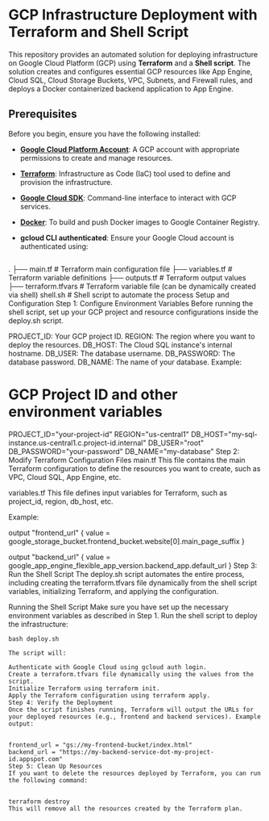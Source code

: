 # GCP Infrastructure Deployment with Terraform and Shell Script

This repository provides an automated solution for deploying infrastructure on Google Cloud Platform (GCP) using **Terraform** and a **Shell script**. The solution creates and configures essential GCP resources like App Engine, Cloud SQL, Cloud Storage Buckets, VPC, Subnets, and Firewall rules, and deploys a Docker containerized backend application to App Engine.

## Prerequisites

Before you begin, ensure you have the following installed:

- **[Google Cloud Platform Account](https://cloud.google.com/)**: A GCP account with appropriate permissions to create and manage resources.
- **[Terraform](https://www.terraform.io/downloads.html)**: Infrastructure as Code (IaC) tool used to define and provision the infrastructure.
- **[Google Cloud SDK](https://cloud.google.com/sdk/docs/install)**: Command-line interface to interact with GCP services.
- **[Docker](https://www.docker.com/get-started)**: To build and push Docker images to Google Container Registry.
- **gcloud CLI authenticated**: Ensure your Google Cloud account is authenticated using:
  
  ```bash  gcloud auth login

.
├── main.tf                 # Terraform main configuration file
├── variables.tf            # Terraform variable definitions
├── outputs.tf              # Terraform output values
├── terraform.tfvars        # Terraform variable file (can be dynamically created via shell)
shell.sh                  # Shell script to automate the process
Setup and Configuration
Step 1: Configure Environment Variables
Before running the shell script, set up your GCP project and resource configurations inside the deploy.sh script.

PROJECT_ID: Your GCP project ID.
REGION: The region where you want to deploy the resources.
DB_HOST: The Cloud SQL instance's internal hostname.
DB_USER: The database username.
DB_PASSWORD: The database password.
DB_NAME: The name of your database.
Example:


# GCP Project ID and other environment variables
PROJECT_ID="your-project-id"
REGION="us-central1"
DB_HOST="my-sql-instance.us-central1.c.project-id.internal"
DB_USER="root"
DB_PASSWORD="your-password"
DB_NAME="my-database"
Step 2: Modify Terraform Configuration Files
main.tf
This file contains the main Terraform configuration to define the resources you want to create, such as VPC, Cloud SQL, App Engine, etc.

variables.tf
This file defines input variables for Terraform, such as project_id, region, db_host, etc.

Example:

output "frontend_url" {
  value = google_storage_bucket.frontend_bucket.website[0].main_page_suffix
}

output "backend_url" {
  value = google_app_engine_flexible_app_version.backend_app.default_url
}
Step 3: Run the Shell Script
The deploy.sh script automates the entire process, including creating the terraform.tfvars file dynamically from the shell script variables, initializing Terraform, and applying the configuration.

Running the Shell Script
Make sure you have set up the necessary environment variables as described in Step 1.
Run the shell script to deploy the infrastructure:
```
bash deploy.sh

The script will:

Authenticate with Google Cloud using gcloud auth login.
Create a terraform.tfvars file dynamically using the values from the script.
Initialize Terraform using terraform init.
Apply the Terraform configuration using terraform apply.
Step 4: Verify the Deployment
Once the script finishes running, Terraform will output the URLs for your deployed resources (e.g., frontend and backend services). Example output:


frontend_url = "gs://my-frontend-bucket/index.html"
backend_url = "https://my-backend-service-dot-my-project-id.appspot.com"
Step 5: Clean Up Resources
If you want to delete the resources deployed by Terraform, you can run the following command:


terraform destroy
This will remove all the resources created by the Terraform plan.
